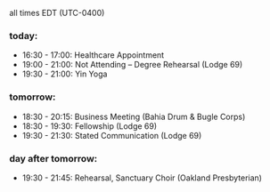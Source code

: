 all times EDT (UTC-0400)

### today:

* 16:30 - 17:00: Healthcare Appointment 
* 19:00 - 21:00: Not Attending – Degree Rehearsal (Lodge 69)
* 19:30 - 21:00: Yin Yoga

### tomorrow:

* 18:30 - 20:15: Business Meeting (Bahia Drum & Bugle Corps)
* 18:30 - 19:30: Fellowship (Lodge 69)
* 19:30 - 21:30: Stated Communication (Lodge 69)

### day after tomorrow:

* 19:30 - 21:45: Rehearsal, Sanctuary Choir (Oakland Presbyterian)
